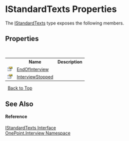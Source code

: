 # IStandardTexts Properties
 

The <a href="T_OnePoint_Interview_IStandardTexts">IStandardTexts</a> type exposes the following members.


## Properties
&nbsp;<table><tr><th></th><th>Name</th><th>Description</th></tr><tr><td>![Public property](media/pubproperty.gif "Public property")</td><td><a href="P_OnePoint_Interview_IStandardTexts_EndOfInterview">EndOfInterview</a></td><td /></tr><tr><td>![Public property](media/pubproperty.gif "Public property")</td><td><a href="P_OnePoint_Interview_IStandardTexts_InterviewStopped">InterviewStopped</a></td><td /></tr></table>&nbsp;
<a href="#istandardtexts-properties">Back to Top</a>

## See Also


#### Reference
<a href="T_OnePoint_Interview_IStandardTexts">IStandardTexts Interface</a><br /><a href="N_OnePoint_Interview">OnePoint.Interview Namespace</a><br />